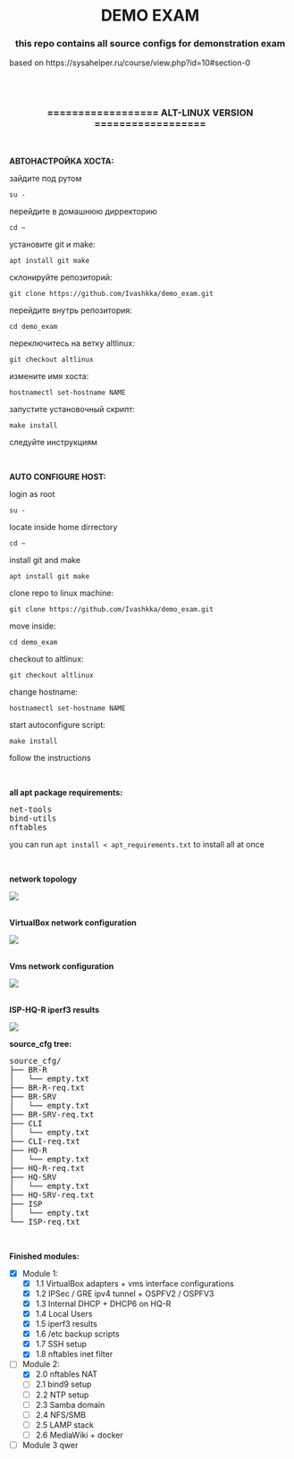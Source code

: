 <h1 align="center">DEMO EXAM </h1>
<h3 align="center">this repo contains all source configs for demonstration exam</h3>
<p>based on https://sysahelper.ru/course/view.php?id=10#section-0</p>
<br>
<br>
<h3 align="center">================== ALT-LINUX VERSION ==================</h3>
<br>
<p><b>АВТОНАСТРОЙКА ХОСТА:</b></p>
<p>зайдите под рутом</p>
<p><code>su -</code></p>
<p>перейдите в домашнюю дирректорию</p>
<p><code>cd ~</code></p>
<p>установите git и make:</p>
<p><code>apt install git make</code></p>
<p>склонируйте репозиторий:</p>
<p><code>git clone https://github.com/Ivashkka/demo_exam.git</code></p>
<p>перейдите внутрь репозитория:</p>
<p><code>cd demo_exam</code></p>
<p>переключитесь на ветку altlinux:</p>
<p><code>git checkout altlinux</code></p>
<p>измените имя хоста:</p>
<p><code>hostnamectl set-hostname NAME</code></p>
<p>запустите установочный скрипт:</p>
<p><code>make install</code></p>
<p>следуйте инструкциям</p>
<br>
<p><b>AUTO CONFIGURE HOST:</b></p>
<p>login as root</p>
<p><code>su -</code></p>
<p>locate inside home dirrectory</p>
<p><code>cd ~</code></p>
<p>install git and make</p>
<p><code>apt install git make</code></p>
<p>clone repo to linux machine:</p>
<p><code>git clone https://github.com/Ivashkka/demo_exam.git</code></p>
<p>move inside:</p>
<p><code>cd demo_exam</code></p>
<p>checkout to altlinux:</p>
<p><code>git checkout altlinux</code></p>
<p>change hostname:</p>
<p><code>hostnamectl set-hostname NAME</code></p>
<p>start autoconfigure script:</p>
<p><code>make install</code></p>
<p>follow the instructions</p>
<br>
<p><b>all apt package requirements:</b></p>
<pre>net-tools
bind-utils
nftables
</pre>
<p>you can run <code>apt install < apt_requirements.txt</code> to install all at once</p>
<br>
<p><b>network topology</b></p>
<img src="./demo.svg">
<br>
<br>
<p><b>VirtualBox network configuration</b></p>
<img src="./demo_nat_network.png">
<br>
<br>
<p><b>Vms network configuration</b></p>
<img src="./demo_vms.png">
<br>
<br>
<p><b>ISP-HQ-R iperf3 results</b></p>
<img src="./demo-iperf3.png">
<br>
<p><b>source_cfg tree:</b></p>
<pre>
source_cfg/
├── BR-R
│   └── empty.txt
├── BR-R-req.txt
├── BR-SRV
│   └── empty.txt
├── BR-SRV-req.txt
├── CLI
│   └── empty.txt
├── CLI-req.txt
├── HQ-R
│   └── empty.txt
├── HQ-R-req.txt
├── HQ-SRV
│   └── empty.txt
├── HQ-SRV-req.txt
├── ISP
│   └── empty.txt
└── ISP-req.txt
</pre>
<br>

**Finished modules:**
- [x] Module 1:
  - [x] 1.1 VirtualBox adapters + vms interface configurations
  - [x] 1.2 IPSec / GRE ipv4 tunnel + OSPFV2 / OSPFV3
  - [x] 1.3 Internal DHCP + DHCP6 on HQ-R
  - [x] 1.4 Local Users
  - [x] 1.5 iperf3 results
  - [x] 1.6 /etc backup scripts
  - [x] 1.7 SSH setup
  - [x] 1.8 nftables inet filter
- [ ] Module 2:
  - [x] 2.0 nftables NAT
  - [ ] 2.1 bind9 setup
  - [ ] 2.2 NTP setup
  - [ ] 2.3 Samba domain
  - [ ] 2.4 NFS/SMB
  - [ ] 2.5 LAMP stack
  - [ ] 2.6 MediaWiki + docker
- [ ] Module 3
qwer

